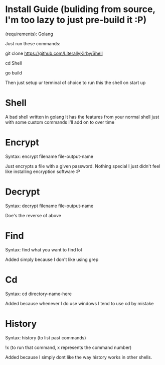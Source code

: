 # Install Guide (buliding from source, I'm too lazy to just pre-build it :P)
(requirements):
Golang

Just run these commands:

git clone https://github.com/LiterallyKirby/Shell

cd Shell

go build

Then just setup ur terminal of choice to run this the shell on start up

# Shell
A bad shell written in golang
It has the features from your normal shell just with some custom commands I'll add on to over time

# Encrypt
Syntax: encrypt filename file-output-name

Just encrypts a file with a given password. Nothing special I just didn't feel like installing encryption software :P

# Decrypt
Syntax: decrypt filename file-output-name

Doe's the reverse of above

# Find
Syntax: find what you want to find lol

Added simply because I don't like using grep

# Cd

Syntax: cd directory-name-here

Added because whenever I do use windows I tend to use cd by mistake

# History

Syntax:
history (to list past commands)

!x (to run that command, x represents the command number)

Added because I simply dont like the way history works in other shells.
